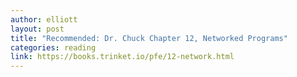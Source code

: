 ```yaml
---
author: elliott
layout: post
title: "Recommended: Dr. Chuck Chapter 12, Networked Programs"
categories: reading
link: https://books.trinket.io/pfe/12-network.html
---
```



